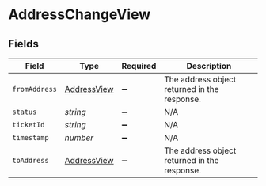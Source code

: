 # AddressChangeView


## Fields

| Field                                             | Type                                              | Required                                          | Description                                       |
| ------------------------------------------------- | ------------------------------------------------- | ------------------------------------------------- | ------------------------------------------------- |
| `fromAddress`                                     | [AddressView](../../models/shared/addressview.md) | :heavy_minus_sign:                                | The address object returned in the response.      |
| `status`                                          | *string*                                          | :heavy_minus_sign:                                | N/A                                               |
| `ticketId`                                        | *string*                                          | :heavy_minus_sign:                                | N/A                                               |
| `timestamp`                                       | *number*                                          | :heavy_minus_sign:                                | N/A                                               |
| `toAddress`                                       | [AddressView](../../models/shared/addressview.md) | :heavy_minus_sign:                                | The address object returned in the response.      |